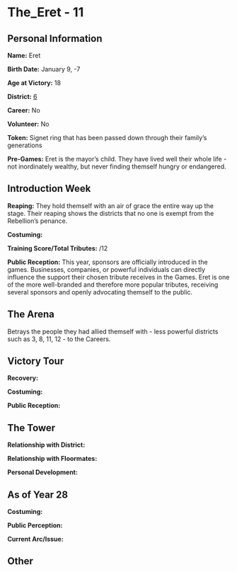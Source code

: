 # The_Eret - 11

## Personal Information
**Name:** Eret

**Birth Date:** January 9, -7

**Age at Victory:** 18

**District:** [6](district6.md)

**Career:** No

**Volunteer:** No

**Token:** Signet ring that has been passed down through their family’s generations

**Pre-Games:** Eret is the mayor’s child. They have lived well their whole life - not inordinately wealthy, but never finding themself hungry or endangered. 

## Introduction Week
**Reaping:** They hold themself with an air of grace the entire way up the stage. Their reaping shows the districts that no one is exempt from the Rebellion’s penance.

**Costuming:** 

**Training Score/Total Tributes:** /12

**Public Reception:** This year, sponsors are officially introduced in the games. Businesses, companies, or powerful individuals can directly influence the support their chosen tribute receives in the Games. Eret is one of the more well-branded and therefore more popular tributes, receiving several sponsors and openly advocating themself to the public.

## The Arena
Betrays the people they had allied themself with - less powerful districts such as 3, 8, 11, 12 - to the Careers.

## Victory Tour
**Recovery:**

**Costuming:**

**Public Reception:** 

## The Tower
**Relationship with District:**

**Relationship with Floormates:** 

**Personal Development:**

## As of Year 28
**Costuming:**

**Public Perception:**

**Current Arc/Issue:**

## Other
